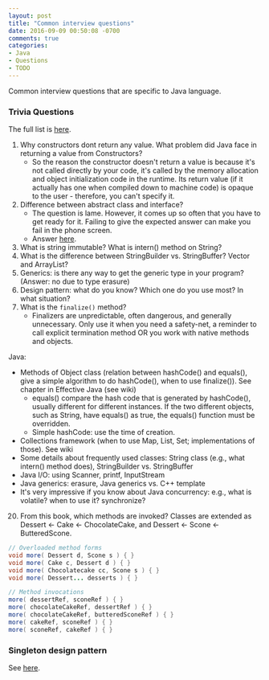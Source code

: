 ```yaml
---
layout: post
title: "Common interview questions"
date: 2016-09-09 00:50:08 -0700
comments: true
categories: 
- Java
- Questions
- TODO
---
```


Common interview questions that are specific to Java language.

<!--more-->

### Trivia Questions

The full list is [here](http://javarevisited.blogspot.sg/2015/10/133-java-interview-questions-answers-from-last-5-years.html).

1. Why constructors dont return any value. What problem did Java face in returning a value from Constructors?
    * So the reason the constructor doesn't return a value is because it's not called directly by your code, it's called by the memory allocation and object initialization code in the runtime. 
      Its return value (if it actually has one when compiled down to machine code) is opaque to the user - therefore, you can't specify it.
2. Difference between abstract class and interface? 
    * The question is lame. However, it comes up so often that you have to get ready for it.
      Failing to give the expected answer can make you fail in the phone screen.
    * Answer [here](http://javarevisited.blogspot.com/2013/05/difference-between-abstract-class-vs-interface-java-when-prefer-over-design-oops.html).
3. What is string immutable? What is intern() method on String?
4. What is the difference between StringBuilder vs. StringBuffer? Vector and ArrayList?
5. Generics: is there any way to get the generic type in your program? (Answer: no due to type erasure)
6. Design pattern: what do you know? Which one do you use most? In what situation?
7. What is the `finalize()` method?
    * Finalizers are unpredictable, often dangerous, and generally unnecessary. 
      Only use it when you need a safety-net, a reminder to call explicit termination method OR you work with native methods and objects.

Java:

* Methods of Object class (relation between hashCode() and equals(), give a simple algorithm to do hashCode(), when to use finalize()). See chapter in Effective Java (see wiki)
    * equals() compare the hash code that is generated by hashCode(), usually different for different instances. If the two different objects, such as String, have equals() as true, the equals() function must be overridden.
    * Simple hashCode: use the time of creation.
* Collections framework (when to use Map, List, Set; implementations of those). See wiki
* Some details about frequently used classes: String class (e.g., what intern() method does), StringBuilder vs. StringBuffer
* Java I/O: using Scanner, printf, InputStream
* Java generics: erasure, Java generics vs. C++ template
* It's very impressive if you know about Java concurrency: e.g., what is volatile? when to use it? synchronize?


20) From this book, which methods are invoked? Classes are extended as Dessert <- Cake <- ChocolateCake, and Dessert <- Scone <- ButteredScone.

``` java
// Overloaded method forms
void more( Dessert d, Scone s ) { }
void more( Cake c, Dessert d ) { }
void more( Chocolatecake cc, Scone s ) { }
void more( Dessert... desserts ) { }

// Method invocations
more( dessertRef, sconeRef ) { }
more( chocolateCakeRef, dessertRef ) { }
more( chocolateCakeRef, butteredSconeRef ) { }
more( cakeRef, sconeRef ) { }
more( sconeRef, cakeRef ) { }
```

### Singleton design pattern

See [here](http://tdongsi.github.io/SqlTests/blog/2011/01/21/classic-interview-questions/).